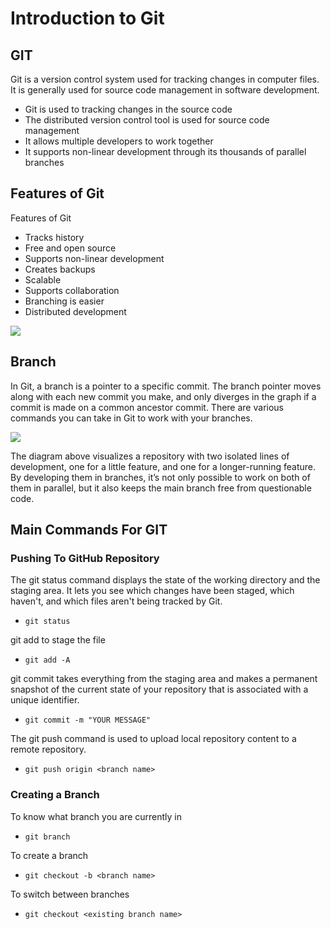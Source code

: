 # Introduction to Git

## GIT

Git is a version control system used for tracking changes in computer files. It is generally used for source code
management in software development.

- Git is used to tracking changes in the source code
- The distributed version control tool is used for source code management
- It allows multiple developers to work together
- It supports non-linear development through its thousands of parallel branches

## Features of Git

Features of Git

- Tracks history
- Free and open source
- Supports non-linear development
- Creates backups
- Scalable
- Supports collaboration
- Branching is easier
- Distributed development

<img src="https://www.simplilearn.com/ice9/free_resources_article_thumb/business-org.JPG">

## Branch

In Git, a branch is a pointer to a specific commit. The branch pointer moves along with each new commit you make, and
only diverges in the graph if a commit is made on a common ancestor commit. There are various commands you can take in
Git to work with your branches.

<img src="https://www.simplilearn.com/ice9/free_resources_article_thumb/small-feature.JPG">

The diagram above visualizes a repository with two isolated lines of development, one for a little feature, and one for
a longer-running feature. By developing them in branches, it’s not only possible to work on both of them in parallel,
but it also keeps the main branch free from questionable code.

## Main Commands For GIT

### Pushing To GitHub Repository

The git status command displays the state of the working directory and the staging area. It lets you see which changes
have been staged, which haven't, and which files aren't being tracked by Git.

- `git status`

git add to stage the file

- `git add -A`

git commit takes everything from the staging area and makes a permanent snapshot of the current state of your repository
that is associated with a unique identifier.

- `git commit -m "YOUR MESSAGE"`

The git push command is used to upload local repository content to a remote repository.

- `git push origin <branch name>`

### Creating a Branch

To know what branch you are currently in

- `git branch`

To create a branch

- `git checkout -b <branch name>`

To switch between branches

- `git checkout <existing branch name>`